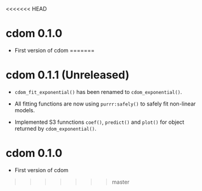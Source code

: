 <<<<<<< HEAD
# cdom 0.1.0

- First version of cdom
=======
# cdom 0.1.1 (Unreleased)

- `cdom_fit_exponential()` has been renamed to `cdom_exponential()`.

- All fitting functions are now using `purrr:safely()` to safely fit non-linear models.

- Implemented S3 funnctions `coef()`, `predict()` and `plot()` for object returned by `cdom_exponential()`. 
 
# cdom 0.1.0

- First version of cdom
>>>>>>> master
